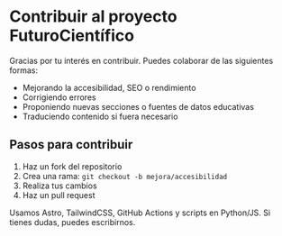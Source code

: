 # Contribuir al proyecto FuturoCientífico

Gracias por tu interés en contribuir. Puedes colaborar de las siguientes formas:

- Mejorando la accesibilidad, SEO o rendimiento
- Corrigiendo errores
- Proponiendo nuevas secciones o fuentes de datos educativas
- Traduciendo contenido si fuera necesario

## Pasos para contribuir

1. Haz un fork del repositorio
2. Crea una rama: `git checkout -b mejora/accesibilidad`
3. Realiza tus cambios
4. Haz un pull request

Usamos Astro, TailwindCSS, GitHub Actions y scripts en Python/JS. Si tienes dudas, puedes escribirnos.
